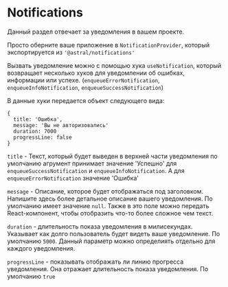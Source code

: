 # Notifications

Данный раздел отвечает за уведомления в вашем проекте.

Просто оберните ваше приложение в `NotificationProvider`, который экспортируется из `'@astral/notifications'`

Вызвать уведомление можно с помощью хука `useNotification`, который возвращает
несколько хуков для уведомлении об ошибках, информации или успехе. (`enqueueErrorNotification`, `enqueueInfoNotification`, `enqueueSuccessNotification`)

В данные хуки передается объект следующего вида:

```
{
  title: 'Ошибка',
  message: 'Вы не авторизовались'
  duration: 7000
  progressLine: false
}
```

`title` - Текст, который будет выведен в верхней части уведомления по умолчанию
агрумент принимает значение 'Успешно' для `enqueueSuccessNotification` и `enqueueInfoNotification`. А для `enqueueErrorNotification` значение 'Ошибка'

`message` - Описание, которое будет отображаться под заголовком. Напишите здесь более детальное описание вашего уведомления. По умолчанию имеет значение `null`. Также в это поле можно передать React-компонент, чтобы отобразить что-то более сложное чем текст.

`duration` - длительность показа уведомления в милисекундах. Указывает как долго пользователь будет видеть ваше уведомление. По умолчанию `5000`. Данный параметр можно определиять отдельно для каждого уведомления.

`progressLine` - показывать отображать ли линию прогресса уведомления. Она отражает длительность показа уведомления. По умолчанию `true`
